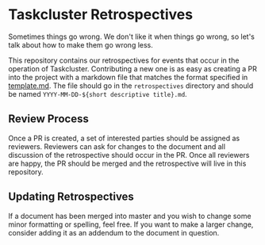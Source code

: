 # Taskcluster Retrospectives

Sometimes things go wrong. We don't like it when things go wrong, so let's talk about how to make them go wrong less.

This repository contains our retrospectives for events that occur in the operation of Taskcluster. Contributing a new one
is as easy as creating a PR into the project with a markdown file that matches the format specified in
[template.md](https://github.com/taskcluster/taskcluster-retrospectives/blob/master/template.md).
The file should go in the `retrospectives` directory and should be named `YYYY-MM-DD-${short descriptive title}.md`.

## Review Process

Once a PR is created, a set of interested parties should be assigned as reviewers. Reviewers can ask for changes to the
document and all discussion of the retrospective should occur in the PR. Once all reviewers are happy, the PR should be
merged and the retrospective will live in this repository.

## Updating Retrospectives

If a document has been merged into master and you wish to change some minor formatting or spelling, feel free. If you want to
make a larger change, consider adding it as an addendum to the document in question.
